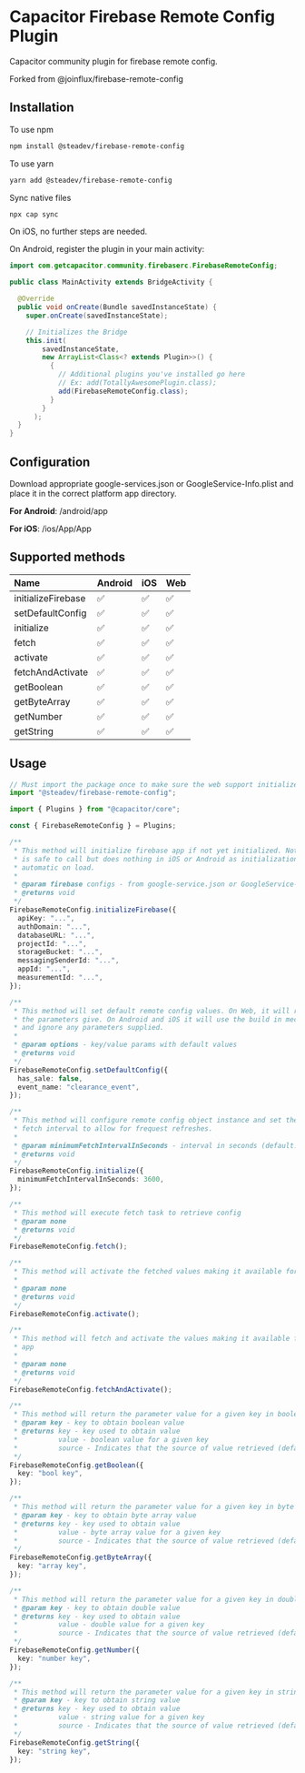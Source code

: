 # Capacitor Firebase Remote Config Plugin

Capacitor community plugin for firebase remote config.

Forked from @joinflux/firebase-remote-config

## Installation

To use npm

```bash
npm install @steadev/firebase-remote-config
```

To use yarn

```bash
yarn add @steadev/firebase-remote-config
```

Sync native files

```bash
npx cap sync
```

On iOS, no further steps are needed.

On Android, register the plugin in your main activity:

```java
import com.getcapacitor.community.firebaserc.FirebaseRemoteConfig;

public class MainActivity extends BridgeActivity {

  @Override
  public void onCreate(Bundle savedInstanceState) {
    super.onCreate(savedInstanceState);

    // Initializes the Bridge
    this.init(
        savedInstanceState,
        new ArrayList<Class<? extends Plugin>>() {
          {
            // Additional plugins you've installed go here
            // Ex: add(TotallyAwesomePlugin.class);
            add(FirebaseRemoteConfig.class);
          }
        }
      );
  }
}

```

## Configuration

Download appropriate google-services.json or GoogleService-Info.plist and place
it in the correct platform app directory.

**For Android**: /android/app

**For iOS**: /ios/App/App

## Supported methods

| Name               | Android | iOS | Web |
| :----------------- | :------ | :-- | :-- |
| initializeFirebase | ✅      | ✅  | ✅  |
| setDefaultConfig   | ✅      | ✅  | ✅  |
| initialize         | ✅      | ✅  | ✅  |
| fetch              | ✅      | ✅  | ✅  |
| activate           | ✅      | ✅  | ✅  |
| fetchAndActivate   | ✅      | ✅  | ✅  |
| getBoolean         | ✅      | ✅  | ✅  |
| getByteArray       | ✅      | ✅  | ✅  |
| getNumber          | ✅      | ✅  | ✅  |
| getString          | ✅      | ✅  | ✅  |

## Usage

```typescript
// Must import the package once to make sure the web support initializes
import "@steadev/firebase-remote-config";

import { Plugins } from "@capacitor/core";

const { FirebaseRemoteConfig } = Plugins;

/**
 * This method will initialize firebase app if not yet initialized. Note that it
 * is safe to call but does nothing in iOS or Android as initialization is
 * automatic on load.
 *
 * @param firebase configs - from google-service.json or GoogleService-Info.plist
 * @returns void
 */
FirebaseRemoteConfig.initializeFirebase({
  apiKey: "...",
  authDomain: "...",
  databaseURL: "...",
  projectId: "...",
  storageBucket: "...",
  messagingSenderId: "...",
  appId: "...",
  measurementId: "...",
});

/**
 * This method will set default remote config values. On Web, it will read from
 * the parameters give. On Android and iOS it will use the build in mechanisms
 * and ignore any parameters supplied.
 *
 * @param options - key/value params with default values
 * @returns void
 */
FirebaseRemoteConfig.setDefaultConfig({
  has_sale: false,
  event_name: "clearance_event",
});

/**
 * This method will configure remote config object instance and set the minimum
 * fetch interval to allow for frequest refreshes.
 *
 * @param minimumFetchIntervalInSeconds - interval in seconds (default: 3600)
 * @returns void
 */
FirebaseRemoteConfig.initialize({
  minimumFetchIntervalInSeconds: 3600,
});

/**
 * This method will execute fetch task to retrieve config
 * @param none
 * @returns void
 */
FirebaseRemoteConfig.fetch();

/**
 * This method will activate the fetched values making it available for your app
 *
 * @param none
 * @returns void
 */
FirebaseRemoteConfig.activate();

/**
 * This method will fetch and activate the values making it available for your
 * app
 *
 * @param none
 * @returns void
 */
FirebaseRemoteConfig.fetchAndActivate();

/**
 * This method will return the parameter value for a given key in boolean
 * @param key - key to obtain boolean value
 * @returns key - key used to obtain value
 *          value - boolean value for a given key
 *          source - Indicates that the source of value retrieved (default, remote, static)
 */
FirebaseRemoteConfig.getBoolean({
  key: "bool key",
});

/**
 * This method will return the parameter value for a given key in byte array
 * @param key - key to obtain byte array value
 * @returns key - key used to obtain value
 *          value - byte array value for a given key
 *          source - Indicates that the source of value retrieved (default, remote, static)
 */
FirebaseRemoteConfig.getByteArray({
  key: "array key",
});

/**
 * This method will return the parameter value for a given key in double
 * @param key - key to obtain double value
 * @returns key - key used to obtain value
 *          value - double value for a given key
 *          source - Indicates that the source of value retrieved (default, remote, static)
 */
FirebaseRemoteConfig.getNumber({
  key: "number key",
});

/**
 * This method will return the parameter value for a given key in string
 * @param key - key to obtain string value
 * @returns key - key used to obtain value
 *          value - string value for a given key
 *          source - Indicates that the source of value retrieved (default, remote, static)
 */
FirebaseRemoteConfig.getString({
  key: "string key",
});
```
